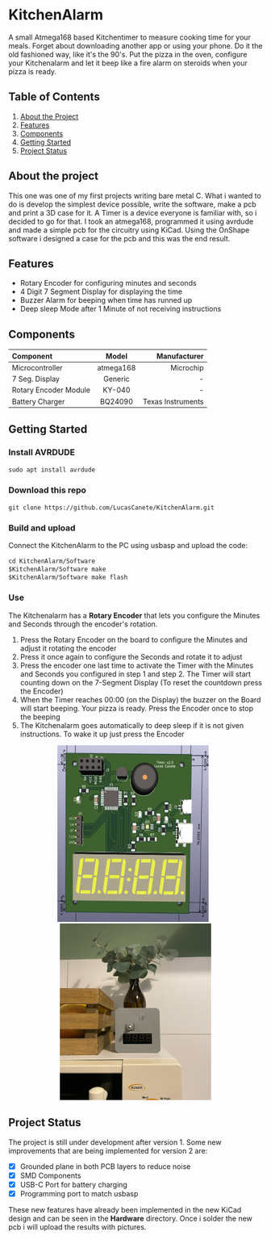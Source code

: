 # KitchenAlarm
A small Atmega168 based Kitchentimer to measure cooking time for your meals. Forget about downloading another app or using your phone. Do it the old fashioned way, like  it's the 90's. Put the pizza in the oven, configure your Kitchenalarm and let it beep like a fire alarm on steroids when your pizza is ready.

## Table of Contents
1. [About the Project](#about-the-project)
2. [Features](#features)
3. [Components](#components)
4. [Getting Started](#getting-started)
5. [Project Status](#project-status)

## About the project
This one was one of my first projects writing bare metal C. What i wanted to do is develop the simplest device possible, write the software, make a pcb and print a 3D case for it. A Timer is a device everyone is familiar with, so i decided to go for that. I took an atmega168, programmed it using avrdude and made a simple pcb for the circuitry using KiCad. Using the OnShape software i designed a case for the pcb and this was the end result.

## Features
- Rotary Encoder for configuring minutes and seconds
- 4 Digit 7 Segment Display for displaying the time
- Buzzer Alarm for beeping when time has runned up
- Deep sleep Mode after 1 Minute of not receiving instructions

## Components
| Component | Model  | Manufacturer  |
|:--------|:------:|------:|
| Microcontroller  | atmega168 | Microchip |
| 7 Seg. Display  | Generic | - |
| Rotary Encoder Module  | KY-040 | - |
| Battery Charger  | BQ24090 | Texas Instruments |

## Getting Started
### Install AVRDUDE
```
sudo apt install avrdude
```
### Download this repo
```
git clone https://github.com/LucasCanete/KitchenAlarm.git
```
### Build and upload 
Connect the KitchenAlarm to the PC using usbasp and upload the code:
```
cd KitchenAlarm/Software
$KitchenAlarm/Software make
$KitchenAlarm/Software make flash
```
### Use
The Kitchenalarm has a **Rotary Encoder** that lets you configure the Minutes and Seconds through the encoder's rotation.
1. Press the Rotary Encoder on the board to configure the Minutes and adjust it rotating the encoder 
2. Press it once again to configure the Seconds and rotate it to adjust 
3. Press the encoder one last time to activate the Timer with the Minutes and Seconds you configured in step 1 and step 2. The Timer will start counting down on the 7-Segment Display (To reset the countdown press the Encoder)
4. When the Timer reaches 00:00 (on the Display) the buzzer on the Board will start beeping. Your pizza is ready. Press the Encoder once to stop the beeping
5. The Kitchenalarm goes automatically to deep sleep if it is not given instructions. To wake it up just press the Encoder


<p align="center">
   <img src="images/kitchenalarm_3.png" alt="Design" width="300" height="350" style="display:inline-block; margin-right: 10px;" /> 
   <img src="images/kitchenalarm_2.jpeg" alt="kitchenalarm" width="300" height="350" style="display:inline-block;" />
</p>

## Project Status
The project is still under development after version 1. Some new improvements that are being implemented for version 2 are:
- [x] Grounded plane in both PCB layers to reduce noise
- [x] SMD Components
- [x] USB-C Port for battery charging 
- [x] Programming port to match usbasp
      
These new features have already been implemented in the new KiCad design and can be seen in the **Hardware** directory. Once i solder the new pcb i will upload the results with pictures.
